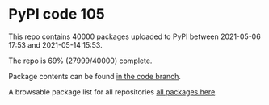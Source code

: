 # PyPI code 105

This repo contains 40000 packages uploaded to PyPI between 
2021-05-06 17:53 and 2021-05-14 15:53.

The repo is 69% (27999/40000) complete.

Package contents can be found [in the code branch](https://github.com/pypi-data/pypi-mirror-105/tree/code/packages).

A browsable package list for all repositories [all packages here](https://pypi-data.github.io/website/repositories/pypi-mirror-105).


